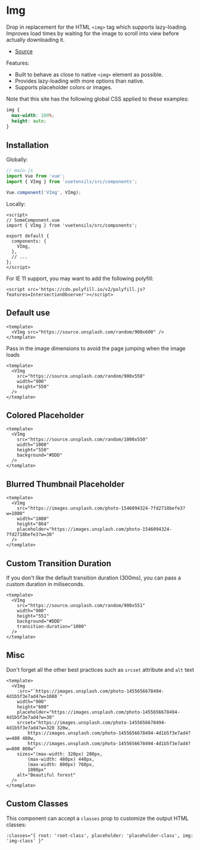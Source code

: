 # Img

Drop in replacement for the HTML `<img>` tag which supports lazy-loading. Improves load times by waiting for the image to scroll into view before actually downloading it.

- [Source](https://github.com/AustinGil/vuetensils/blob/master/src/components/VImg/VImg.vue)

Features:

- Built to behave as close to native `<img>` element as possible.
- Provides lazy-loading with more options than native.
- Supports placeholder colors or images.

Note that this site has the following global CSS applied to these examples:

```css
img {
  max-width: 100%;
  height: auto;
}
```

## Installation

Globally:

```js
// main.js
import Vue from 'vue';
import { VImg } from 'vuetensils/src/components';

Vue.component('VImg', VImg);
```

Locally:

```vue
<script>
// SomeComponent.vue
import { VImg } from 'vuetensils/src/components';

export default {
  components: {
    VImg,
  },
  // ...
};
</script>
```

For IE 11 support, you may want to add the following polyfill:

`<script src='https://cdn.polyfill.io/v2/polyfill.js?features=IntersectionObserver'></script>`

## Default use

```vue live
<template>
  <VImg src="https://source.unsplash.com/random/900x600" />
</template>
```

Pass in the image dimensions to avoid the page jumping when the image loads

```vue live
<template>
  <VImg
    src="https://source.unsplash.com/random/900x550"
    width="900"
    height="550"
  />
</template>
```

## Colored Placeholder

```vue live
<template>
  <VImg
    src="https://source.unsplash.com/random/1000x550"
    width="1000"
    height="550"
    background="#DDD"
  />
</template>
```

## Blurred Thumbnail Placeholder

```vue live
<template>
  <VImg
    src="https://images.unsplash.com/photo-1546094324-7fd2718befe3?w=1080"
    width="1080"
    height="864"
    placeholder="https://images.unsplash.com/photo-1546094324-7fd2718befe3?w=30"
  />
</template>
```

## Custom Transition Duration

If you don't like the default transition duration (300ms), you can pass a custom duration in miliseconds.

```vue live
<template>
  <VImg
    src="https://source.unsplash.com/random/900x551"
    width="900"
    height="551"
    background="#DDD"
    transition-duration="1000"
  />
</template>
```

## Misc

Don't forget all the other best practices such as `srcset` attribute and `alt` text

```vue live
<template>
  <VImg
    :src="`https://images.unsplash.com/photo-1455656678494-4d1b5f3e7ad4?w=1080`"
    width="900"
    height="600"
    placeholder="https://images.unsplash.com/photo-1455656678494-4d1b5f3e7ad4?w=30"
    srcset="https://images.unsplash.com/photo-1455656678494-4d1b5f3e7ad4?w=320 320w,
        https://images.unsplash.com/photo-1455656678494-4d1b5f3e7ad4?w=480 480w,
        https://images.unsplash.com/photo-1455656678494-4d1b5f3e7ad4?w=800 800w"
    sizes="(max-width: 320px) 280px,
        (max-width: 480px) 440px,
        (max-width: 800px) 760px,
        1080px"
    alt="Beautiful forest"
  />
</template>
```

## Custom Classes

This component can accept a `classes` prop to customize the output HTML classes:

```
:classes="{ root: 'root-class', placeholder: 'placeholder-class', img: 'img-class' }"
```
